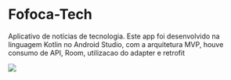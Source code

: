 # Fofoca-Tech
Aplicativo de notícias de tecnologia. Este app foi desenvolvido na linguagem Kotlin no Android Studio, com a arquitetura MVP, houve consumo de API, Room, utilizacao do adapter e retrofit
<p>
<img src="Fofoca-tech.gif">
</p>
